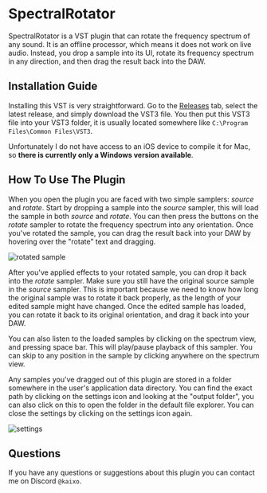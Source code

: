 # SpectralRotator
SpectralRotator is a VST plugin that can rotate the frequency spectrum of any sound. It is an offline processor, which means it does not work on live audio. Instead, you drop a sample into its UI, rotate its frequency spectrum in any direction, and then drag the result back into the DAW.



## Installation Guide
Installing this VST is very straightforward. Go to the [Releases](https://github.com/KaixoCode/SpectralRotator/releases) tab, select the latest release, and simply download the VST3 file. You then put this VST3 file into your VST3 folder, it is usually located somewhere like `C:\Program Files\Common Files\VST3`.

Unfortunately I do not have access to an iOS device to compile it for Mac, so **there is currently only a Windows version available**.

## How To Use The Plugin
When you open the plugin you are faced with two simple samplers: *source* and *rotate*. Start by dropping a sample into the *source* sampler, this will load the sample in both *source* and *rotate*. You can then press the buttons on the *rotate* sampler to rotate the frequency spectrum into any orientation. Once you've rotated the sample, you can drag the result back into your DAW by hovering over the "rotate" text and dragging.

![rotated sample](https://assets.kaixo.me/SpectralRotator/rotated-sample-ui.png)

After you've applied effects to your rotated sample, you can drop it back into the *rotate* sampler. Make sure you still have the original source sample in the *source* sampler. This is important because we need to know how long the original sample was to rotate it back properly, as the length of your edited sample might have changed. Once the edited sample has loaded, you can rotate it back to its original orientation, and drag it back into your DAW.

You can also listen to the loaded samples by clicking on the spectrum view, and pressing space bar. This will play/pause playback of this sampler. You can skip to any position in the sample by clicking anywhere on the spectrum view.

Any samples you've dragged out of this plugin are stored in a folder somewhere in the user's application data directory. You can find the exact path by clicking on the settings icon and looking at the "output folder", you can also click on this to open the folder in the default file explorer. You can close the settings by clicking on the settings icon again.

![settings](https://assets.kaixo.me/SpectralRotator/settings-ui.png)

## Questions
If you have any questions or suggestions about this plugin you can contact me on Discord `@kaixo`.